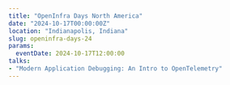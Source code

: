 ```yaml
---
title: "OpenInfra Days North America"
date: "2024-10-17T00:00:00Z"
location: "Indianapolis, Indiana"
slug: openinfra-days-24
params:
  eventDate: 2024-10-17T12:00:00
talks:
- "Modern Application Debugging: An Intro to OpenTelemetry"
---
```

